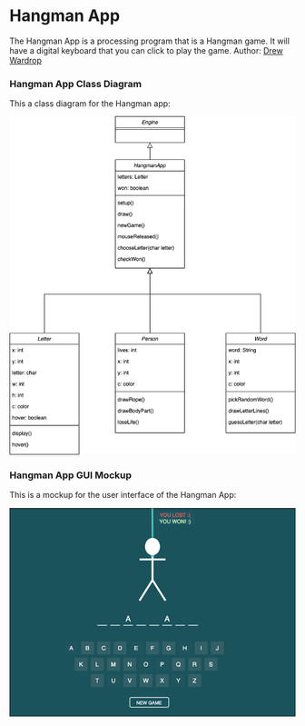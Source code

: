 
# Hangman App

The Hangman App is a processing program that is a Hangman game.  It will have a digital keyboard that you can click to play the game.
Author: [Drew Wardrop](mailto:drewwardrop@icloud.com)

### Hangman App Class Diagram

This a class diagram for the Hangman app:

![Hangman App Class Diagram](https://github.com/drewwardrop/ProgrammingPortfolio/blob/gh-pages/src/HangmanApp/hangman-app-class-diagram.png?raw=true)

### Hangman App GUI Mockup

This is a mockup for the user interface of the Hangman App:

![Hangman App GUI Mockup](https://github.com/drewwardrop/ProgrammingPortfolio/blob/gh-pages/src/HangmanApp/hangman-app-gui-mockup.png)
